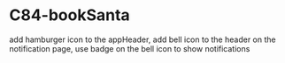 # C84-bookSanta
add hamburger icon to the appHeader, add bell icon to the header on the notification page, use badge on the bell icon to show notifications
